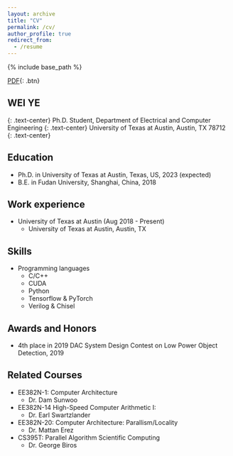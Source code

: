 ```yaml
---
layout: archive
title: "CV"
permalink: /cv/
author_profile: true
redirect_from:
  - /resume
---
```


{% include base_path %}

[PDF](/files/resume.pdf){: .btn}

## WEI YE
{: .text-center}
Ph.D. Student,  Department of Electrical and Computer Engineering
{: .text-center}
University of Texas at Austin,  Austin, TX 78712
{: .text-center}

Education
------
* Ph.D. in University of Texas at Austin, Texas, US, 2023 (expected)
* B.E. in Fudan University, Shanghai, China, 2018


Work experience
------
* University of Texas at Austin (Aug 2018 - Present) 
  * University of Texas at Austin, Austin, TX


Skills
------
* Programming languages
  * C/C++
  * CUDA
  * Python
  * Tensorflow \& PyTorch 
  * Verilog \& Chisel
  

Awards and Honors
------
* 4th place in 2019 DAC System Design Contest on Low Power Object Detection, 2019


Related Courses 
------ 
* EE382N-1: Computer Architecture
  * Dr. Dam Sunwoo 
* EE382N-14 High-Speed Computer Arithmetic I:  
  * Dr. Earl Swartzlander 
* EE382N-20: Computer Architecture: Parallism/Locality
  * Dr. Mattan Erez 
* CS395T: Parallel Algorithm Scientific Computing                   
  * Dr. George Biros
